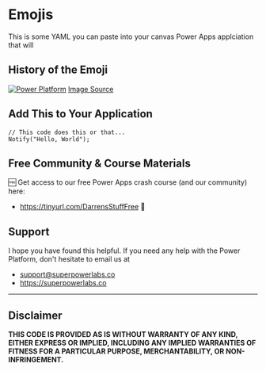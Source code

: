 # Emojis

This is some YAML you can paste into your canvas Power Apps applciation that will 

## History of the Emoji

[![Power Platform](https://img.shields.io/badge/Power-Platform-1DA47D)](Power%20Platform.md) 
[Image Source](https://www.statista.com/chart/17275/number-of-emojis-from-1995-bis-2019/)


## Add This to Your Application

```PowerFx
// This code does this or that...
Notify("Hello, World");
```

## Free Community & Course Materials 

🆓 Get access to our free Power Apps crash course (and our community) here: 
- https://tinyurl.com/DarrensStuffFree 🔗

## Support

I hope you have found this helpful. If you need any help with the Power Platform, don't hesitate to email us at 
* [support@superpowerlabs.co](support@superpowerlabs.co)
* https://superpowerlabs.co 

---

## Disclaimer

**THIS CODE IS PROVIDED AS IS WITHOUT WARRANTY OF ANY KIND, EITHER EXPRESS OR IMPLIED, INCLUDING ANY IMPLIED WARRANTIES OF FITNESS FOR A PARTICULAR PURPOSE, MERCHANTABILITY, OR NON-INFRINGEMENT.**

